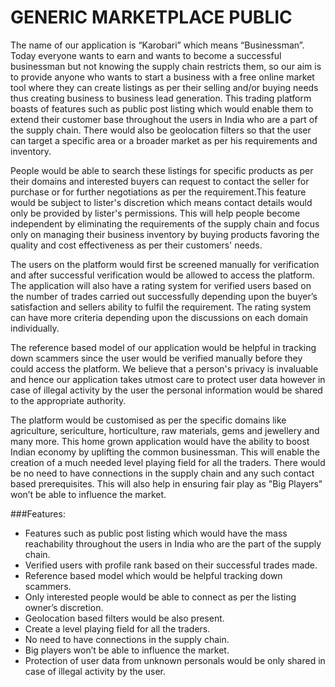# GENERIC MARKETPLACE PUBLIC

The name of our application is “Karobari” which means “Businessman”. Today everyone wants to earn and wants to become a successful businessman but not knowing the supply chain restricts them, so our aim is to provide anyone who wants to start a business with a free online market tool where they can create listings as per their selling and/or buying needs thus creating business to business lead generation. This trading platform boasts of features such as public post listing which would enable them to extend their customer base throughout the users in India who are a part of the supply chain. There would also be geolocation filters so that the user can target a specific area or a broader market as per his requirements and inventory.

People would be able to search these listings for specific products as per their domains and interested buyers can request to contact the seller for purchase or for further negotiations as per the requirement.This feature would be subject to lister's discretion which means contact details would only be provided by lister's permissions. This will help people become independent by eliminating the requirements of the supply chain and focus only on managing their business inventory by buying products favoring the quality and cost effectiveness as per their customers' needs.

The users on the platform would first be screened manually for verification and after successful verification would be allowed to access the platform. The application will also have a rating system for verified users based on the number of trades carried out successfully depending upon the buyer’s satisfaction and sellers ability to fulfil the requirement. The rating system can have more criteria depending upon the discussions on each domain individually.

The reference based model of our application would be helpful in tracking down scammers since the user would be verified manually before they could access the platform. We believe that a person's privacy is invaluable and hence our application takes utmost care to protect user data however in case of illegal activity by the user the personal information would be shared to the appropriate authority.

The platform would be customised as per the specific domains like agriculture, sericulture, horticulture, raw materials, gems and jewellery and many more. This home grown application would have the ability to boost Indian economy by uplifting the common businessman. This will enable the creation of a much needed level playing field for all the traders. There would be no need to have connections in the supply chain and any such contact based prerequisites. This will also help in ensuring fair play as "Big Players" won’t be able to influence the market.

###Features:
- Features such as public post listing which would have the mass reachability throughout the users in India who are the part of the supply chain.
- Verified users with profile rank based on their successful trades made.
- Reference based model which would be helpful tracking down scammers.
- Only interested people would be able to connect as per the listing owner’s discretion.
- Geolocation based filters would be also present.
- Create a level playing field for all the traders.
- No need to have connections in the supply chain.
- Big players won’t be able to influence the market.
- Protection of user data from unknown personals would be only shared in case of illegal activity by the user.


